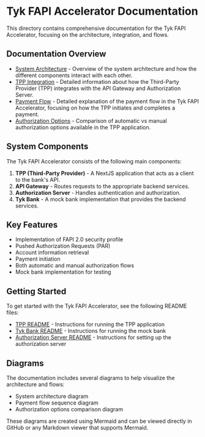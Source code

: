 # Tyk FAPI Accelerator Documentation

This directory contains comprehensive documentation for the Tyk FAPI Accelerator, focusing on the architecture, integration, and flows.

## Documentation Overview

- [System Architecture](./architecture.md) - Overview of the system architecture and how the different components interact with each other.
- [TPP Integration](./tpp-integration.md) - Detailed information about how the Third-Party Provider (TPP) integrates with the API Gateway and Authorization Server.
- [Payment Flow](./payment-flow.md) - Detailed explanation of the payment flow in the Tyk FAPI Accelerator, focusing on how the TPP initiates and completes a payment.
- [Authorization Options](./authorization-options.md) - Comparison of automatic vs manual authorization options available in the TPP application.

## System Components

The Tyk FAPI Accelerator consists of the following main components:

1. **TPP (Third-Party Provider)** - A NextJS application that acts as a client to the bank's API.
2. **API Gateway** - Routes requests to the appropriate backend services.
3. **Authorization Server** - Handles authentication and authorization.
4. **Tyk Bank** - A mock bank implementation that provides the backend services.

## Key Features

- Implementation of FAPI 2.0 security profile
- Pushed Authorization Requests (PAR)
- Account information retrieval
- Payment initiation
- Both automatic and manual authorization flows
- Mock bank implementation for testing

## Getting Started

To get started with the Tyk FAPI Accelerator, see the following README files:

- [TPP README](../tpp/README.md) - Instructions for running the TPP application
- [Tyk Bank README](../tyk-bank/README.md) - Instructions for running the mock bank
- [Authorization Server README](../authorization-servers/README.md) - Instructions for setting up the authorization server

## Diagrams

The documentation includes several diagrams to help visualize the architecture and flows:

- System architecture diagram
- Payment flow sequence diagram
- Authorization options comparison diagram

These diagrams are created using Mermaid and can be viewed directly in GitHub or any Markdown viewer that supports Mermaid.